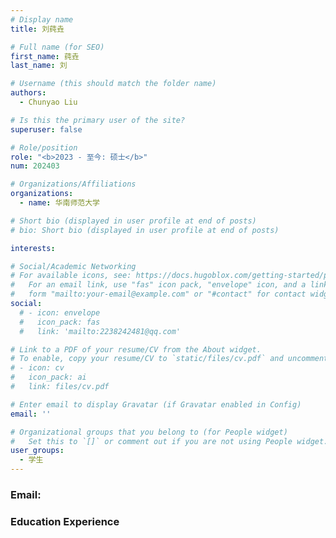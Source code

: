 ```yaml
---
# Display name
title: 刘莼垚

# Full name (for SEO)
first_name: 莼垚
last_name: 刘

# Username (this should match the folder name)
authors:
  - Chunyao Liu

# Is this the primary user of the site?
superuser: false

# Role/position
role: "<b>2023 - 至今: 硕士</b>"
num: 202403

# Organizations/Affiliations
organizations:
  - name: 华南师范大学

# Short bio (displayed in user profile at end of posts)
# bio: Short bio (displayed in user profile at end of posts)

interests:

# Social/Academic Networking
# For available icons, see: https://docs.hugoblox.com/getting-started/page-builder/#icons
#   For an email link, use "fas" icon pack, "envelope" icon, and a link in the
#   form "mailto:your-email@example.com" or "#contact" for contact widget.
social:
  # - icon: envelope
  #   icon_pack: fas
  #   link: 'mailto:2238242481@qq.com'

# Link to a PDF of your resume/CV from the About widget.
# To enable, copy your resume/CV to `static/files/cv.pdf` and uncomment the lines below.
# - icon: cv
#   icon_pack: ai
#   link: files/cv.pdf

# Enter email to display Gravatar (if Gravatar enabled in Config)
email: ''

# Organizational groups that you belong to (for People widget)
#   Set this to `[]` or comment out if you are not using People widget.
user_groups:
  - 学生
---
```

### Email: 

### Education Experience
